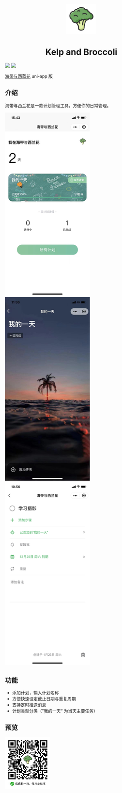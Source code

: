<p align="center">
<img src="./client/src/assets/logo.png" alt="broccoli" width="100">
</p>
<h1 align="center">Kelp and Broccoli</h1>

[![](https://img.shields.io/badge/-KelpAndBroccoli-%2350c62a)](https://github.com/cleves0315/kelp-and-broccoli)
![](https://img.shields.io/badge/todo-list-%2350c62a)

[海带与西蓝花](https://github.com/cleves0315/kelp-and-broccoli) uni-app 版


## 介绍

海带与西兰花是一款计划管理工具，方便你的日常管理。

<p>
<img src="./assets/example1.jpeg" alt="diagram-1" width="280">
<img src="./assets/example2.jpeg" alt="diagram-1" width="280">
<img src="./assets/example3.png" alt="diagram-1" width="280">
</p>

## 功能

- 添加计划，输入计划名称
- 方便快速设定截止日期与重复周期
- 支持定时推送消息
- 计划类型分类（”我的一天“ 为当天主要任务）

## 预览

<img src="./assets/QRcode.jpeg" alt="diagram-1" width="150">
